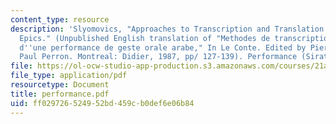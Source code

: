 ```yaml
---
content_type: resource
description: 'Slyomovics, "Approaches to Transcription and Translation of Arab Oral
  Epics." (Unpublished English translation of "Methodes de transcription et traduction
  d''une performance de geste orale arabe," In Le Conte. Edited by Pierre Lyon and
  Paul Perron. Montreal: Didier, 1987, pp/ 127-139). Performance (Sirat Bani Hilal)'
file: https://ol-ocw-studio-app-production.s3.amazonaws.com/courses/21a-453-anthropology-of-the-middle-east-spring-2004/ff029726524952bd459cb0def6e06b84_performance.pdf
file_type: application/pdf
resourcetype: Document
title: performance.pdf
uid: ff029726-5249-52bd-459c-b0def6e06b84
---
```

